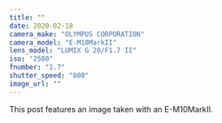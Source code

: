 ```yaml
---
title: ""
date: 2020-02-18
camera_make: "OLYMPUS CORPORATION"
camera_model: "E-M10MarkII"
lens_model: "LUMIX G 20/F1.7 II"
iso: "2500"
fnumber: "1.7"
shutter_speed: "800"
image_url: ""
---
```


This post features an image taken with an E-M10MarkII.